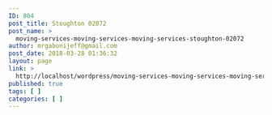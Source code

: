 ```yaml
---
ID: 804
post_title: Stoughton 02072
post_name: >
  moving-services-moving-services-moving-services-stoughton-02072
author: mrgabonijeff@gmail.com
post_date: 2018-03-28 01:36:32
layout: page
link: >
  http://localhost/wordpress/moving-services-moving-services-moving-services-stoughton-02072/
published: true
tags: [ ]
categories: [ ]
---
```

